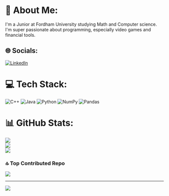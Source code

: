 # 💫 About Me:
I'm a Junior at Fordham University studying Math and Computer science. I'm super passionate about programming, especially video games and financial tools.<br>


## 🌐 Socials:
[![LinkedIn](https://img.shields.io/badge/LinkedIn-%230077B5.svg?logo=linkedin&logoColor=white)](https://linkedin.com/in/matthewskorczynski) 

# 💻 Tech Stack:
![C++](https://img.shields.io/badge/c++-%2300599C.svg?style=for-the-badge&logo=c%2B%2B&logoColor=white) ![Java](https://img.shields.io/badge/java-%23ED8B00.svg?style=for-the-badge&logo=openjdk&logoColor=white) ![Python](https://img.shields.io/badge/python-3670A0?style=for-the-badge&logo=python&logoColor=ffdd54) ![NumPy](https://img.shields.io/badge/numpy-%23013243.svg?style=for-the-badge&logo=numpy&logoColor=white) ![Pandas](https://img.shields.io/badge/pandas-%23150458.svg?style=for-the-badge&logo=pandas&logoColor=white)
# 📊 GitHub Stats:
![](https://github-readme-stats.vercel.app/api?username=mattskorczynski&theme=dark&hide_border=false&include_all_commits=false&count_private=false)<br/>
![](https://github-readme-streak-stats.herokuapp.com/?user=mattskorczynski&theme=dark&hide_border=false)<br/>
![](https://github-readme-stats.vercel.app/api/top-langs/?username=mattskorczynski&theme=dark&hide_border=false&include_all_commits=false&count_private=false&layout=compact)

### 🔝 Top Contributed Repo
![](https://github-contributor-stats.vercel.app/api?username=mattskorczynski&limit=5&theme=dark&combine_all_yearly_contributions=true)

---
[![](https://visitcount.itsvg.in/api?id=mattskorczynski&icon=0&color=0)](https://visitcount.itsvg.in)

<!-- Proudly created with GPRM ( https://gprm.itsvg.in ) -->
